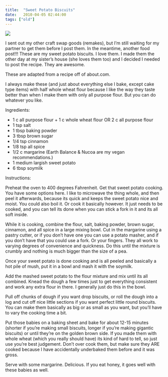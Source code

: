 ```yaml
---
title:  "Sweet Potato Biscuits"
date:   2010-04-05 02:44:00
tags: ["old"]
---
```


<img src="/uploads/2010/04/biscuit.jpg">


I sent out my other craft swap goods (remakes), but I’m still waiting for my partner to get them before I post them. In the meantime, another food post!!! These are my sweet potato biscuits. I love them. I made them the other day at my sister’s house (she loves them too) and I decided I needed to post the recipe. They are awesome.

These are adapted from a recipe off of about.com.

I always make these (and just about everything else I bake, except cake type items) with half whole wheat flour because I like the way they taste better than when I make them with only all purpose flour. But you can do whatever you like.

Ingredients:

* 1 c all purpose flour + 1 c whole wheat flour OR 2 c all purpose flour
* 1 tsp salt
* 1 tbsp baking powder
* 3 tbsp brown sugar
* 1/4 tsp cinnamon
* 1/8 tsp all spice
* 1/2 c margarine (Earth Balance & Nucoa are my vegan recommendations.)
* 1 medium largish sweet potato
* 6 tbsp soymilk

Instructions:

Preheat the oven to 400 degrees Fahrenheit. Get that sweet potato cooking. You have some options here. I like to microwave the thing whole, and then peel it afterwards, because its quick and keeps the sweet potato nice and moist. You could also boil it. Or cook it basically however. It just needs to be cooked, and you can tell its done when you can stick a fork in it and its all soft inside.

While it is cooking, combine the flour, salt, baking powder, brown sugar, cinnamon, and all spice in a large mixing bowl. Cut in the margarine using a pastry cutter, or if you don’t have one you can use a potato masher, and if you don’t have that you could use a fork. Or your fingers. They all work to varying degrees of convenience and quickness. Do this until the mixture is crumbly and nothing is much bigger than the size of a pea.

Once your sweet potato is done cooking and is all peeled and basically a hot pile of mush, put it in a bowl and mash it with the soymilk.

Add the mashed sweet potato to the flour mixture and mix until its all combined. Knead the dough a few times just to get everything consistent and work any extra flour in there. I generally just do this in the bowl.

Pull off chunks of dough if you want drop biscuits, or roll the dough into a log and cut off nice little sections if you want perfect little round biscuits. You can make them basically as big or as small as you want, but you’ll have to vary the cooking time a bit.

Put those babies on a baking sheet and bake for about 12-15 minutes (shorter if you’re making small biscuits, longer if you’re making gigantic biscuits) or until they’re on the golden brown side. If you made them with whole wheat (which you really should have) its kind of hard to tell, so just use you’re best judgement. Don’t over cook them, but make sure they ARE cooked because I have accidentally underbaked them before and it was gross.

Serve with some margarine. Delicious. If you eat honey, it goes well with these babies as well.

